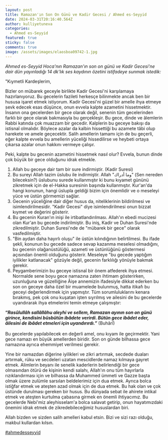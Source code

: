 ```yaml
---
layout: post
title: Ramazan'ın Son On Günü ve Kadir Gecesi / Ahmed es-Seyyid
date: 2024-03-31T20:16:40.564Z
author: kulliyetuneva
categories:
  - Ahmed es-Seyyid
featured: true
sticky: false
comments: true
image: /assets/images/elaosboa09742-1.jpg
---
```

*Ahmed es-Seyyid Hoca'nın Ramazan'ın son on günü ve Kadir Gecesi'ne dair dün yayınladığı 14 dk'lık ses kaydının özetini istifadeye sunmak istedik:*

"Kıymetli Kardeşlerim,

Bizler on mübarek geceyle birlikte Kadir Gecesi'ni karşılamaya hazırlanıyoruz. Bu gecelerin fazileti herkesçe bilinmekte ancak ben bir hususa işaret etmek istiyorum. Kadir Gecesi'ni güzel bir amelle ihya etmeye sevk edecek esas düşünce, onun evvela kalpte azametini hissetmektir. İnsanın ona gecelerden bir gece olarak değil, senenin tüm gecelerinden farklı bir gece olarak bakmasıyla bu gerçekleşir. Bu gece, dinde ve âlemlerin Rabbi katında çok muazzam bir gecedir. Kalplerin bu geceye bakışı da istisnaî olmalıdır. Böylece azalar da kalbin hissettiği bu azamete tâbi olup harekete ve amele geçecektir. Salih amellerin tamamı için de bu geçerli, eğer kalpte evvela bu amellerin yüceliği hissedilirse ve heybeti ortaya çıkarsa azalar onun hakkını vermeye çalışır.

Peki, kalpte bu gecenin azametini hissetmek nasıl olur? Evvela, bunun dinde çok büyük bir gece olduğunu idrak etmekle.

1. Allah bu geceye dair tam bir sure indirmiştir. (Kadir Suresi)
2. Bu sureyi Allah tazim üslubu ile indirmiştir. Allah "وما أدراك" (Sen nereden bileceksin?) üslubunu surede kullanmıştır ki bunu kıyamet gününü zikretmek için de el-Hakka suresinin başında kullanmıştır. Kur'an'da hangi konunun, hangi üslupla geldiği bizim için önemlidir ve o meseleyi yüce ve üstün görmemizi sağlar.
3. Gecenin yüceliğine dair diğer husus da, niteliklerinin bildirilmesi ve isimlendirilmesidir. "Kadir Gecesi" diye isimlendirilmesi onun bizzat kıymet ve değerini gösterir.
4. Bu gecenin Kuran'ın inişi ile irtibatlandırılması. Allah'ın ebedi mucizesi olan Kur'an bu gecede indirilmiştir. Bu iniş, Kadir ve Duhan Suresi'nde zikredilmiştir. Duhan Suresi'nde de "mübarek bir gece" olarak vasfedilmiştir.
5. "Bin aydan daha hayırlı oluşu" ile üstün kılındığının belirtilmesi. Bu ifade şekli, konunun bu gecede sadece sevap kazanma meselesi olmadığını, bu gecenin olağanüstülüğü, azameti ve üstünlüğünü göstermesi açısından önemli olduğunu gösterir. Meseleye "bu gecede yaptığım iyilikler katlanacak" gözüyle değil, gecenin farklılığı yönüyle bakmak gerekir.
6. Peygamberimizin bu geceye istisnaî bir önem atfederek ihya etmesi. Normalde sene boyu gece namazına zaten ihtimam gösterirken, uzunluğuna ve güzelliğine Âişe annemizin ifadesiyle dikkat ederken bu son on geceye daha özel bir muamelede bulunmuş, hatta itikafı bu geceyi değerlendirmek için yapmıştır. Tüm sorumluluklarını kenara bırakmış, pek çok onu kuşatan işten sıyrılmış ve ailesini de bu gecelerde uyandırarak ihya etmelerini temin etmeye çalışmıştır: 

**“*Rasûlullâh sallâllâhu aleyhi ve sellem, Ramazan ayının son on günü girince, kendisini büsbütün ibâdete verirdi. Bütün gece ibâdet eder, âilesini de ibâdet etmeleri için uyandırırdı.”*** (Buhârî)\
\
Bu gecelerde yapılabilecek en değerli amel, onu kıyam ile geçirmektir. Yani gece namazı en büyük amellerden biridir. Son on günde bilhassa gece namazına ayrıca ehemmiyet verilmesi gerekir.

Yine bir namazdan diğerine iyilikleri ve zikri artırmak, secdede duaları artırmak, rüku ve secdeleri uzatan mescidlerde namaz kılmaya gayret etmek. Alimlerin beyanı ile senelik kaderlerin belirlendiği bir gece olmasından ötürü de kişinin kendi salahı, Allah'ın onu tüm hayırlarla rızıklandırması için ve bilhassa da Muhammed ümmeti ve Gazze başta olmak üzere zulümle sarsılan beldelerimiz için dua etmek. Ayrıca bolca istiğfar etmek ve ateşten azad olmak için de dua etmek. Bu hak olan ve çok üstünde durulması gereken bir husus. Bu dünyada sebat ile ahirete intikal etmek ve ateşten kurtulma çabasına girmek en önemli ihtiyacımız. Bu gecelerde Nebi'miz aleyhisselam'a bolca salavat getirip, onun hayatımızdaki önemini idrak etmek de zikredebileceğimiz hususlardan biri.

Allah bizden ve sizden salih amelleri kabul etsin. Bizi ve sizi razı olduğu, makbul kullardan kılsın.



[\#ahmedesseyyid](<>)